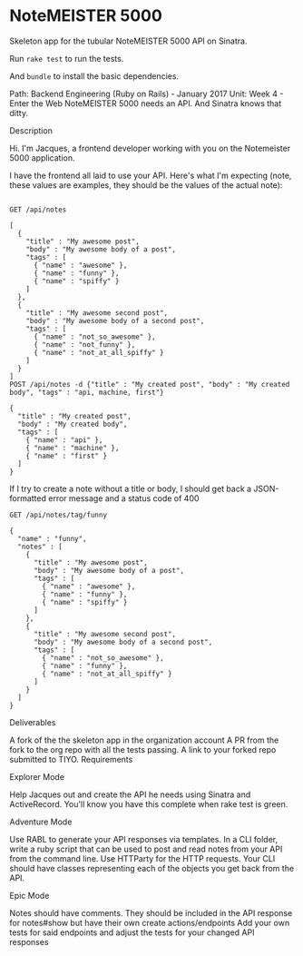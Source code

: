 # NoteMEISTER 5000

Skeleton app for the tubular NoteMEISTER 5000 API on Sinatra.

Run `rake test` to run the tests.

And `bundle` to install the basic dependencies.


Path: Backend Engineering (Ruby on Rails) - January 2017  Unit: Week 4 - Enter the Web
NoteMEISTER 5000 needs an API. And Sinatra knows that ditty.

Description

Hi. I'm Jacques, a frontend developer working with you on the Notemeister 5000 application.


I have the frontend all laid to use your API. Here's what I'm expecting (note, these values are examples, they should be the values of the actual note):

```

GET /api/notes

[
  {
    "title" : "My awesome post",
    "body" : "My awesome body of a post",
    "tags" : [
      { "name" : "awesome" },
      { "name" : "funny" },
      { "name" : "spiffy" }
    ]
  },
  {
    "title" : "My awesome second post",
    "body" : "My awesome body of a second post",
    "tags" : [
      { "name" : "not_so_awesome" },
      { "name" : "not_funny" },
      { "name" : "not_at_all_spiffy" }
    ]
  }
]
POST /api/notes -d {"title" : "My created post", "body" : "My created body", "tags" : "api, machine, first"}

{
  "title" : "My created post",
  "body" : "My created body",
  "tags" : [
    { "name" : "api" },
    { "name" : "machine" },
    { "name" : "first" }
  ]
}

```
If I try to create a note without a title or body, I should get back a JSON-formatted error message and a status code of 400

```
GET /api/notes/tag/funny

{
  "name" : "funny",
  "notes" : [
    {
      "title" : "My awesome post",
      "body" : "My awesome body of a post",
      "tags" : [
        { "name" : "awesome" },
        { "name" : "funny" },
        { "name" : "spiffy" }
      ]
    },
    {
      "title" : "My awesome second post",
      "body" : "My awesome body of a second post",
      "tags" : [
        { "name" : "not_so_awesome" },
        { "name" : "funny" },
        { "name" : "not_at_all_spiffy" }
      ]
    }
  ]
}
```
Deliverables

A fork of the the skeleton app in the organization account
A PR from the fork to the org repo with all the tests passing.
A link to your forked repo submitted to TIYO.
Requirements

Explorer Mode

Help Jacques out and create the API he needs using Sinatra and ActiveRecord.
You'll know you have this complete when rake test is green.

Adventure Mode

Use RABL to generate your API responses via templates.
In a CLI folder, write a ruby script that can be used to post and read notes from your API from the command line. Use HTTParty for the HTTP requests.
Your CLI should have classes representing each of the objects you get back from the API.

Epic Mode

Notes should have comments. They should be included in the API response for notes#show but have their own create actions/endpoints
Add your own tests for said endpoints and adjust the tests for your changed API responses
